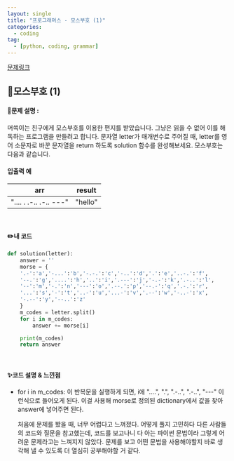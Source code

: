 ```yaml
---
layout: single
title: "프로그래머스 - 모스부호 (1)"
categories: 
  - coding
tag:
  - [python, coding, grammar]
--- 
```

[문제링크](https://school.programmers.co.kr/learn/courses/30/lessons/120838)  

## 📌모스부호 (1)
#### 📖문제 설명 :  
머쓱이는 친구에게 모스부호를 이용한 편지를 받았습니다. 그냥은 읽을 수 없어 이를 해독하는 프로그램을 만들려고 합니다. 문자열 letter가 매개변수로 주어질 때, letter를 영어 소문자로 바꾼 문자열을 return 하도록 solution 함수를 완성해보세요.
모스부호는 다음과 같습니다.

#### 입출력 예  
|arr|result|
|---|---|
|".... . .-.. .-.. ---"|"hello"|

<br>

#### ✏️내 코드
```python
def solution(letter):
    answer = ''
    morse = { 
    '.-':'a','-...':'b','-.-.':'c','-..':'d','.':'e','..-.':'f',
    '--.':'g','....':'h','..':'i','.---':'j','-.-':'k','.-..':'l',
    '--':'m','-.':'n','---':'o','.--.':'p','--.-':'q','.-.':'r',
    '...':'s','-':'t','..-':'u','...-':'v','.--':'w','-..-':'x',
    '-.--':'y','--..':'z'
    }
    m_codes = letter.split()
    for i in m_codes:
        answer += morse[i]

    print(m_codes)
    return answer
```

<br>

#### ✨코드 설명 & 느낀점
- for i in m_codes: 이 반복문을 실행하게 되면, i에 "....", ".", ".-..", ".-..", "---" 이런식으로 들어오게 된다.
  이걸 사용해 morse로 정의된 dictionary에서 값을 찾아 answer에 넣어주면 된다.
  
  처음에 문제를 봤을 때, 너무 어렵다고 느껴졌다. 어떻게 풀지 고민하다 다른 사람들의 코드와 질문을 참고했는데,
  코드를 보고나니 다 아는 파이썬 문법이라 그렇게 어려운 문제라고는 느껴지지 않았다. 문제를 보고 어떤 문법을 사용해야할지
  바로 생각해 낼 수 있도록 더 열심히 공부해야할 거 같다.

